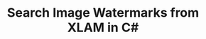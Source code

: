 ---
############################# Static ############################
layout: "autogen"
draft: false
path: "watermark/net/search/image/xlam/"
otherformats: PDF WORD EXCEL IMAGE VISIO DOC DOT DOCX DOCM DOTX DOTM RTF TXT XLSX XLSM XLTM XLT XLTX XLS XLSB SXC PPTX PPTM PPSX PPSM POTM POT POTX PPT PPS ODT BMP GIF JPEG JP2 PNG TIFF WEBP VSD VDX VSDX VSTX VSX VSSX VSDM VSSM VSTM VTX VDW VSS VST

############################# Head ############################
head_title: "Search Image Watermarks from XLAM in C# ASP.NET VB.NET"
head_description: ".NET library to search image watermarks from XLAM document using smart search features within C#, ASP.NET, VB.NET & .NET Core applications using GroupDocs.Watermark APIs for .NET."

############################# Header ############################
title: "Search Image Watermarks from XLAM in C#"
description: "Use smart search to find all possible image watermarks from XLAM file from within C#, ASP.NET, VB.NET & .NET Core applications. Define search criteria tp find all matching image watermarks from the whole or specific pages of the source document."

############################# SubMenu ############################
submenu:
    enable: true

############################# About ############################
about:
    enable: true
    title: "GroupDocs.Watermark for .NET API"
    content: |
        GroupDocs.Watermark for .NET is a complete watermarks management solution for .NET applications. Developers can quickly perform watermarks manipulation operations like; add, edit, search and delete different types of watermarks from within documents of all popular file formats. It supports working with text and image watermarks in a variety of documents including PDF, Microsoft Word, Excel, PowerPoint, Visio, Email and image formats.
        
        GroupDocs.Watermark APIs are well supported on all major operating systems and platforms including .NET Framework, .NET Standard, .NET Core, Mono and Xamarin.

############################# Steps ############################
steps:
    enable: true
    title_left: "Search Watermarks from XLAM in .NET"
    content_left: |
        [GroupDocs.Watermark](https://products.groupdocs.com/watermark/net/) makes it easy for .NET developers to intelligently search image watermarks from within their documents by implementing a few easy steps.

        *   Instantiate **Watermarker** with input XLAM document.
        *   Initialize **ImageSearchCriteria** to perform watermark search.
        *   Set maximum allowed difference between images.
        *   Display the possible matching watermarks.
        
    title_right: "System Requirements"
    content_right: |
        Before executing the code example below, please make sure that you have the following prerequisites installled on your system.

        *   Operating Systems: Microsoft Windows, Linux, MacOS
        *   Development Environments: Visual Studio, Xamarin, MonoDevelop
        *   Frameworks: .NET Framework, .NET Standard, .NET Core, Mono
        *   Download the latest version of GroupDocs.Watermark for .NET from [Nuget](https://www.nuget.org/packages/GroupDocs.Watermark)
        
    code: |
        ```cs
        // search possible IMAGE watermarks in XLAM document using C#, ASP.NET, VB.NET & .NET Core.
        // Instantiate Watermarker with input XLAM document
        using (Watermarker watermarker = new Watermarker(input.xlam))
          {
            // Initialize ImageSearchCriteria to start watermark search
            ImageSearchCriteria imageSearchCriteria = new ImageDctHashSearchCriteria(watermark.jpeg);

            // Set maximum allowed difference between sample image and the possible watermark
            imageSearchCriteria.MaxDifference = 0.9;
            PossibleWatermarkCollection possibleWatermarks = watermarker.Search(imageSearchCriteria);
            Console.WriteLine("Found {0} possible watermark(s).", possibleWatermarks.Count);
          }
        ```        

demos:
    enable: true
        

about_formats:
    enable: true


more_formats:
    enable: true


back_to_top:
    enable: true
---
